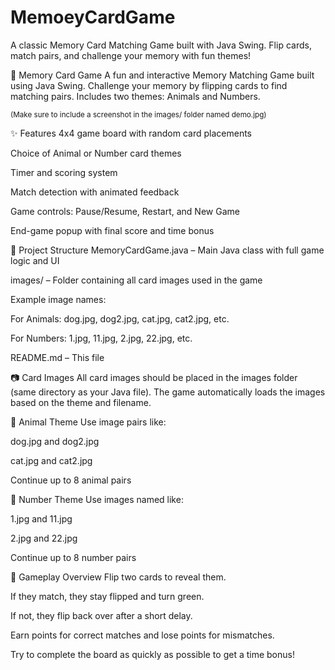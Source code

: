 # MemoeyCardGame
A classic Memory Card Matching Game built with Java Swing. Flip cards, match pairs, and challenge your memory with fun themes!

🧠 Memory Card Game
A fun and interactive Memory Matching Game built using Java Swing. Challenge your memory by flipping cards to find matching pairs. Includes two themes: Animals and Numbers.


<sub>(Make sure to include a screenshot in the images/ folder named demo.jpg)</sub>

✨ Features
4x4 game board with random card placements

Choice of Animal or Number card themes

Timer and scoring system

Match detection with animated feedback

Game controls: Pause/Resume, Restart, and New Game

End-game popup with final score and time bonus

📁 Project Structure
MemoryCardGame.java – Main Java class with full game logic and UI

images/ – Folder containing all card images used in the game

Example image names:

For Animals: dog.jpg, dog2.jpg, cat.jpg, cat2.jpg, etc.

For Numbers: 1.jpg, 11.jpg, 2.jpg, 22.jpg, etc.

README.md – This file

📷 Card Images
All card images should be placed in the images folder (same directory as your Java file). The game automatically loads the images based on the theme and filename.

🐾 Animal Theme
Use image pairs like:

dog.jpg and dog2.jpg

cat.jpg and cat2.jpg

Continue up to 8 animal pairs

🔢 Number Theme
Use images named like:

1.jpg and 11.jpg

2.jpg and 22.jpg

Continue up to 8 number pairs

🧠 Gameplay Overview
Flip two cards to reveal them.

If they match, they stay flipped and turn green.

If not, they flip back over after a short delay.

Earn points for correct matches and lose points for mismatches.

Try to complete the board as quickly as possible to get a time bonus!
